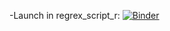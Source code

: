 -Launch in regrex_script_r: [![Binder](https://mybinder.org/badge_logo.svg)](https://mybinder.org/v2/gh/kyoungosu/regrex_script_r.git/HEAD)
